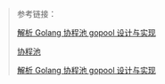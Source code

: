 > 参考链接：
>
> [解析 Golang 协程池 gopool 设计与实现](https://juejin.cn/post/7086443265309818894 "解析 Golang 协程池 gopool 设计与实现")
> 
> [协程池](https://ls8sck0zrg.feishu.cn/wiki/wikcnZ2569bGZ9HbMpmoN0Ljsve "协程池")
> 
> [解析 Golang 协程池 gopool 设计与实现](URL "解析 Golang 协程池 gopool 设计与实现")
> 